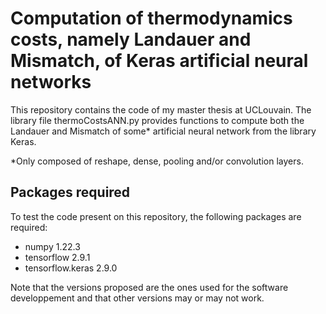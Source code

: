 # Computation of thermodynamics costs, namely Landauer and Mismatch, of Keras artificial neural networks
This repository contains the code of my master thesis at UCLouvain. The library file thermoCostsANN.py provides functions to compute both the Landauer and Mismatch of some* artificial neural network from the library Keras.

*Only composed of reshape, dense, pooling and/or convolution layers.
## Packages required
To test the code present on this repository, the following packages are required:

- numpy 1.22.3
- tensorflow 2.9.1
- tensorflow.keras 2.9.0

Note that the versions proposed are the ones used for the software developpement and that other versions may or may not work.
